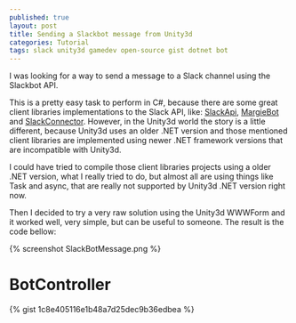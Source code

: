 ```yaml
---
published: true
layout: post
title: Sending a Slackbot message from Unity3d
categories: Tutorial
tags: slack unity3d gamedev open-source gist dotnet bot
---
```


I was looking for a way to send a message to a Slack channel using the Slackbot API. 

This is a pretty easy task to perform in C#, because there are some great client libraries implementations to the Slack API, like: [SlackApi](https://github.com/Inumedia/SlackAPI), [MargieBot](https://github.com/jammerware/margiebot) and [SlackConnector](https://github.com/noobot/SlackConnector). However, in the Unity3d world the story is a little different, because Unity3d uses an older .NET version and those mentioned client libraries are implemented using newer .NET framework versions that are incompatible with Unity3d.

I could have tried to compile those client libraries projects using a older .NET version, what I really tried to do, but almost all are using things like Task and async, that are really not supported by Unity3d .NET version right now.

Then I decided to try a very raw solution using the Unity3d WWWForm and it worked well, very simple, but can be useful to someone. The result is the code bellow:


{% screenshot SlackBotMessage.png %}

BotController
======

{% gist 1c8e405116e1b48a7d25dec9b36edbea %}

